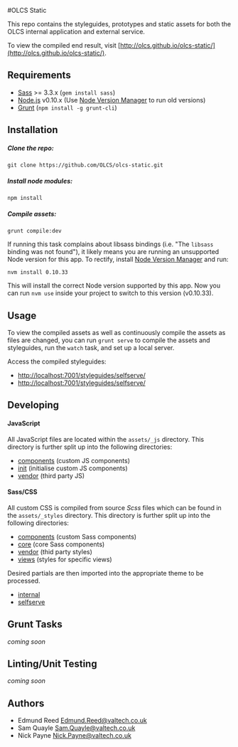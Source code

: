 #OLCS Static

This repo contains the styleguides, prototypes and static assets for both the OLCS internal application and external service.

To view the compiled end result, visit [http://olcs.github.io/olcs-static/](http://olcs.github.io/olcs-static/).

## Requirements

* [Sass](http://sass-lang.com/) >= 3.3.x (`gem install sass`)
* [Node.js](https://nodejs.org/en/) v0.10.x (Use [Node Version Manager](https://github.com/creationix/nvm) to run old versions)
* [Grunt](http://gruntjs.com/) (`npm install -g grunt-cli`)

## Installation

##### Clone the repo:

```
git clone https://github.com/OLCS/olcs-static.git
```

##### Install node modules:

```
npm install
```

##### Compile assets:

```
grunt compile:dev
```

If running this task complains about libsass bindings (i.e. "The `libsass` binding was not found"), it likely means you are running an unsupported Node version for this app. To rectify, install [Node Version Manager](https://github.com/creationix/nvm) and run:

```
nvm install 0.10.33
```

This will install the correct Node version supported by this app. Now you can run `nvm use` inside your project to switch to this version (v0.10.33).

## Usage

To view the compiled assets as well as continuously compile the assets as files are changed, you can run `grunt serve` to compile the assets and styleguides, run the `watch` task, and set up a local server.

Access the compiled styleguides: 

* [http://localhost:7001/styleguides/selfserve/](http://localhost:7001/styleguides/selfserve/)
* [http://localhost:7001/styleguides/selfserve/](http://localhost:7001/styleguides/internal/)

## Developing

#### JavaScript

All JavaScript files are located within the `assets/_js` directory. This directory is further split up into the following directories:

* [components](https://github.com/OLCS/olcs-static/tree/develop/assets/_js/components) (custom JS components)
* [init](https://github.com/OLCS/olcs-static/tree/develop/assets/_js/init) (initialise custom JS components)
* [vendor](https://github.com/OLCS/olcs-static/tree/develop/assets/_js/vendor) (third party JS)

#### Sass/CSS

All custom CSS is compiled from source *Scss* files which can be found in the `assets/_styles` directory. This directory is further split up into the following directories:

* [components](https://github.com/OLCS/olcs-static/tree/develop/assets/_styles/components) (custom Sass components)
* [core](https://github.com/OLCS/olcs-static/tree/develop/assets/_styles/core) (core Sass components)
* [vendor](https://github.com/OLCS/olcs-static/tree/develop/assets/_styles/vendor) (thid party styles)
* [views](https://github.com/OLCS/olcs-static/tree/develop/assets/_styles/views) (styles for specific views)

Desired partials are then imported into the appropriate theme to be processed. 

* [internal](https://github.com/OLCS/olcs-static/blob/develop/assets/_styles/themes/internal.scss)
* [selfserve](https://github.com/OLCS/olcs-static/blob/develop/assets/_styles/themes/selfserve.scss)

## Grunt Tasks

*coming soon*

## Linting/Unit Testing

*coming soon*

## Authors

* Edmund Reed Edmund.Reed@valtech.co.uk
* Sam Quayle  Sam.Quayle@valtech.co.uk
* Nick Payne  Nick.Payne@valtech.co.uk